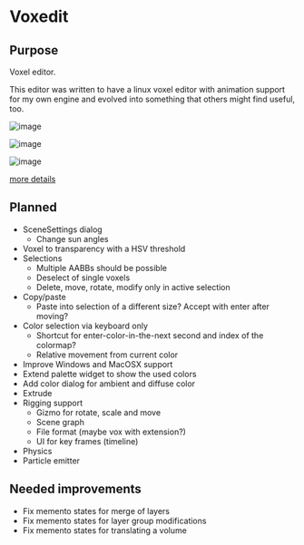 # Voxedit

## Purpose

Voxel editor.

This editor was written to have a linux voxel editor with animation support for
my own engine and evolved into something that others might find useful, too.

![image](https://raw.githubusercontent.com/wiki/mgerhardy/engine/images/dwarf-in-editor.jpeg)

![image](https://raw.githubusercontent.com/wiki/mgerhardy/engine/images/voxedit-custom-shader.png)

![image](https://raw.githubusercontent.com/wiki/mgerhardy/engine/images/voxedit-quad-view.png)

[more details](../../../docs/voxedit/)

## Planned

* SceneSettings dialog
  * Change sun angles
* Voxel to transparency with a HSV threshold
* Selections
  * Multiple AABBs should be possible
  * Deselect of single voxels
  * Delete, move, rotate, modify only in active selection
* Copy/paste
  * Paste into selection of a different size? Accept with enter after moving?
* Color selection via keyboard only
  * Shortcut for enter-color-in-the-next second and index of the colormap?
  * Relative movement from current color
* Improve Windows and MacOSX support
* Extend palette widget to show the used colors
* Add color dialog for ambient and diffuse color
* Extrude
* Rigging support
  * Gizmo for rotate, scale and move
  * Scene graph
  * File format (maybe vox with extension?)
  * UI for key frames (timeline)
* Physics
* Particle emitter

## Needed improvements

* Fix memento states for merge of layers
* Fix memento states for layer group modifications
* Fix memento states for translating a volume
